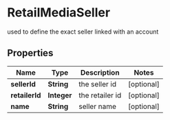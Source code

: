 

# RetailMediaSeller

used to define the exact seller linked with an account

## Properties

| Name | Type | Description | Notes |
|------------ | ------------- | ------------- | -------------|
|**sellerId** | **String** | the seller id |  [optional] |
|**retailerId** | **Integer** | the retailer id |  [optional] |
|**name** | **String** | seller name |  [optional] |



